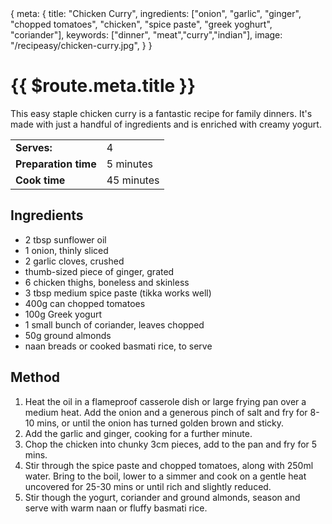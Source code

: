 <route>
{
  meta: {
    title: "Chicken Curry",
    ingredients: ["onion", "garlic", "ginger", "chopped tomatoes", "chicken", "spice paste", "greek yoghurt", "coriander"],
    keywords: ["dinner", "meat","curry","indian"],
    image: "/recipeasy/chicken-curry.jpg",
  }
}
</route>

<RecipeLayout>

# {{ $route.meta.title }}

This easy staple chicken curry is a fantastic recipe for family dinners. It's made with just a handful of ingredients and is enriched with creamy yogurt.

|                      |            |
| -------------------- | ---------- |
| **Serves:**          | 4          |
| **Preparation time** | 5 minutes  |
| **Cook time**        | 45 minutes |

## Ingredients

- 2 tbsp sunflower oil
- 1 onion, thinly sliced
- 2 garlic cloves, crushed
- thumb-sized piece of ginger, grated
- 6 chicken thighs, boneless and skinless
- 3 tbsp medium spice paste (tikka works well)
- 400g can chopped tomatoes
- 100g Greek yogurt
- 1 small bunch of coriander, leaves chopped
- 50g ground almonds
- naan breads or cooked basmati rice, to serve

## Method

1. Heat the oil in a flameproof casserole dish or large frying pan over a medium heat. Add the onion and a generous pinch of salt and fry for 8-10 mins, or until the onion has turned golden brown and sticky.
2. Add the garlic and ginger, cooking for a further minute.
3. Chop the chicken into chunky 3cm pieces, add to the pan and fry for 5 mins.
4. Stir through the spice paste and chopped tomatoes, along with 250ml water. Bring to the boil, lower to a simmer and cook on a gentle heat uncovered for 25-30 mins or until rich and slightly reduced.
5. Stir though the yogurt, coriander and ground almonds, season and serve with warm naan or fluffy basmati rice.

</RecipeLayout>
